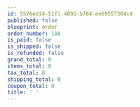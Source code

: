 ```yaml
---
id: 5576ed14-51f1-4093-b704-ee69557304c4
published: false
blueprint: order
order_number: 188
is_paid: false
is_shipped: false
is_refunded: false
grand_total: 0
items_total: 0
tax_total: 0
shipping_total: 0
coupon_total: 0
title: ' '
---
```

